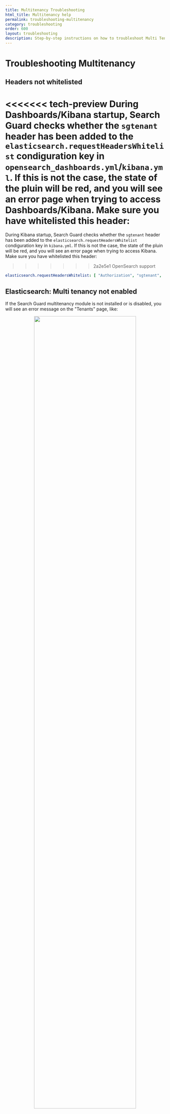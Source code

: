 ```yaml
---
title: Multitenancy Troubleshooting
html_title: Multitenancy help
permalink: troubleshooting-multitenancy
category: troubleshooting
order: 600
layout: troubleshooting
description: Step-by-step instructions on how to troubleshoot Multi Tenancy issues.
---
```


<!--- Copyright 2020 floragunn GmbH -->

# Troubleshooting Multitenancy

## Headers not whitelisted

<<<<<<< tech-preview
During Dashboards/Kibana startup, Search Guard checks whether the `sgtenant` header has been added to the `elasticsearch.requestHeadersWhitelist` condiguration key in `opensearch_dashboards.yml`/`kibana.yml`. If this is not the case, the state of the pluin will be red, and you will see an error page when trying to access Dashboards/Kibana. Make sure you have whitelisted this header:
=======
During Kibana startup, Search Guard checks whether the `sgtenant` header has been added to the `elasticsearch.requestHeadersWhitelist` condiguration key in `kibana.yml`. If this is not the case, the state of the pluin will be red, and you will see an error page when trying to access Kibana. Make sure you have whitelisted this header:
>>>>>>> 2a2e5e1 OpenSearch support

```yaml
elasticsearch.requestHeadersWhitelist: [ "Authorization", "sgtenant", ... ]
```

## Elasticsearch: Multi tenancy not enabled

If the Search Guard multitenancy module is not installed or is disabled, you will see an error message on the "Tenants" page, like:

<p align="center">
<img src="kibana_mt_disabled.png" style="width: 80%" class="md_image"/>
</p>

Make sure the enterprise module is installed, and also check that `searchguard.dynamic.kibana.multitenancy_enabled` is not set to `false` in `sg_config.yml`.

## Kibana and Elasticsearch: Configuration mismatch

If either the configured Kibana server username or the configured Kibana index name do not match on Elasticsearch and Kibana, an error will be displayed on the "Tenants" page, like:

<p align="center">
<img src="kibana_config_mismatch.png" style="width: 80%" class="md_image"/>
</p>

<<<<<<< tech-preview
Make sure the respective settings match in `sg_config.yml` (OpenSearch/Elasticsearch) and `opensearch_dashboards.yml`/`kibana.yml` (Dashboards/Kibana).
=======
Make sure the respective settings match in `sg_config.yml` (Elasticsearch) and `kibana.yml` (Kibana).
>>>>>>> 2a2e5e1 OpenSearch support


